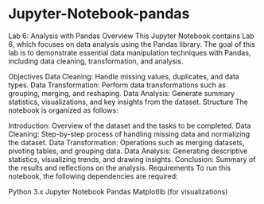 ﻿# Jupyter-Notebook-pandas
Lab 6: Analysis with Pandas
Overview
This Jupyter Notebook contains Lab 6, which focuses on data analysis using the Pandas library. The goal of this lab is to demonstrate essential data manipulation techniques with Pandas, including data cleaning, transformation, and analysis.

Objectives
Data Cleaning: Handle missing values, duplicates, and data types.
Data Transformation: Perform data transformations such as grouping, merging, and reshaping.
Data Analysis: Generate summary statistics, visualizations, and key insights from the dataset.
Structure
The notebook is organized as follows:

Introduction: Overview of the dataset and the tasks to be completed.
Data Cleaning: Step-by-step process of handling missing data and normalizing the dataset.
Data Transformation: Operations such as merging datasets, pivoting tables, and grouping data.
Data Analysis: Generating descriptive statistics, visualizing trends, and drawing insights.
Conclusion: Summary of the results and reflections on the analysis.
Requirements
To run this notebook, the following dependencies are required:

Python 3.x
Jupyter Notebook
Pandas
Matplotlib (for visualizations)
